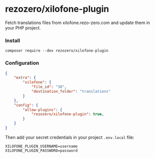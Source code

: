 # rezozero/xilofone-plugin

Fetch translations files from xilofone.rezo-zero.com and update them in your PHP project.

### Install

```shell
composer require --dev rezozero/xilofone-plugin
```

### Configuration

```json
{
    "extra": {
        "xilofone": {
            "file_id": "30",
            "destination_folder": "translations"
        }
    },
    "config": {
        "allow-plugins": {
            "rezozero/xilofone-plugin": true,
        }
    }
}
```

Then add your secret credentials in your project `.env.local` file:

```dotenv
XILOFONE_PLUGIN_USERNAME=username
XILOFONE_PLUGIN_PASSWORD=password
```

